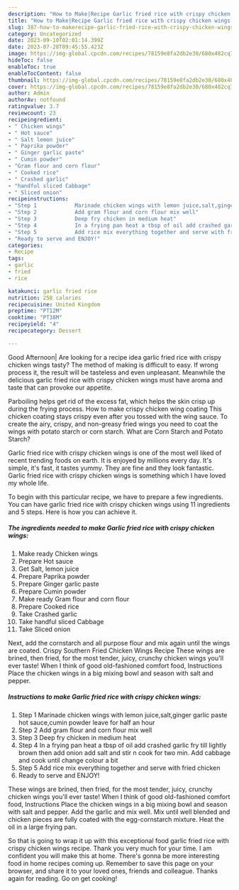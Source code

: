 ```yaml
---
description: "How to Make|Recipe Garlic fried rice with crispy chicken wings {That is Simple"
title: "How to Make|Recipe Garlic fried rice with crispy chicken wings {That is Simple"
slug: 387-how-to-makerecipe-garlic-fried-rice-with-crispy-chicken-wings-that-is-simple
category: Uncategorized
date: 2023-09-10T02:01:14.399Z
date: 2023-07-28T09:45:55.423Z
image: https://img-global.cpcdn.com/recipes/78159e8fa2db2e30/680x482cq70/garlic-fried-rice-with-crispy-chicken-wings-recipe-main-photo.jpg
hideToc: false
enableToc: true
enableTocContent: false
thumbnail: https://img-global.cpcdn.com/recipes/78159e8fa2db2e30/680x482cq70/garlic-fried-rice-with-crispy-chicken-wings-recipe-main-photo.jpg
cover: https://img-global.cpcdn.com/recipes/78159e8fa2db2e30/680x482cq70/garlic-fried-rice-with-crispy-chicken-wings-recipe-main-photo.jpg
author: Admin
authorAv: notfound
ratingvalue: 3.7
reviewcount: 23
recipeingredient:
- " Chicken wings"
- " Hot sauce"
- " Salt lemon juice"
- " Paprika powder"
- " Ginger garlic paste"
- " Cumin powder"
- "Gram flour and corn flour"
- " Cooked rice"
- " Crashed garlic"
- "handful sliced Cabbage"
- " Sliced onion"
recipeinstructions:
- "Step 1            Marinade chicken wings with lemon juice,salt,ginger garlic paste hot sauce,cumin powder leave for half an hour"
- "Step 2            Add gram flour and corn flour mix well"
- "Step 3            Deep fry chicken in medium heat"
- "Step 4            In a frying pan heat a tbsp of oil add crashed garlic fry till lightly brown then add onion add salt and stir n cook for two min. Add cabbage and cook until change colour a bit"
- "Step 5            Add rice mix everything together and serve with fried chicken"
- "Ready to serve and ENJOY!"
categories:
- Recipe
tags:
- garlic
- fried
- rice

katakunci: garlic fried rice 
nutrition: 258 calories
recipecuisine: United Kingdom
preptime: "PT12M"
cooktime: "PT38M"
recipeyield: "4"
recipecategory: Dessert

---
```



Good Afternoon| Are looking for a recipe idea garlic fried rice with crispy chicken wings tasty? The method of making is difficult to easy. If wrong process it, the result will be tasteless and even unpleasant. Meanwhile the delicious garlic fried rice with crispy chicken wings must have aroma and taste that can provoke our appetite.





Parboiling helps get rid of the excess fat, which helps the skin crisp up during the frying process. How to make crispy chicken wing coating This chicken coating stays crispy even after you tossed with the wing sauce. To create the airy, crispy, and non-greasy fried wings you need to coat the wings with potato starch or corn starch. What are Corn Starch and Potato Starch?

Garlic fried rice with crispy chicken wings is one of the most well liked of recent trending foods on earth. It is enjoyed by millions every day. It's simple, it's fast, it tastes yummy. They are fine and they look fantastic. Garlic fried rice with crispy chicken wings is something which I have loved my whole life.


To begin with this particular recipe, we have to prepare a few ingredients. You can have garlic fried rice with crispy chicken wings using 11 ingredients and 5 steps. Here is how you can achieve it.

<!--inarticleads1-->

##### The ingredients needed to make Garlic fried rice with crispy chicken wings:

1. Make ready  Chicken wings
1. Prepare  Hot sauce
1. Get  Salt, lemon juice
1. Prepare  Paprika powder
1. Prepare  Ginger garlic paste
1. Prepare  Cumin powder
1. Make ready Gram flour and corn flour
1. Prepare  Cooked rice
1. Take  Crashed garlic
1. Take handful sliced Cabbage
1. Take  Sliced onion


Next, add the cornstarch and all purpose flour and mix again until the wings are coated. Crispy Southern Fried Chicken Wings Recipe These wings are brined, then fried, for the most tender, juicy, crunchy chicken wings you&#39;ll ever taste! When I think of good old-fashioned comfort food, Instructions Place the chicken wings in a big mixing bowl and season with salt and pepper. 

<!--inarticleads2-->

##### Instructions to make Garlic fried rice with crispy chicken wings:

1. Step 1            Marinade chicken wings with lemon juice,salt,ginger garlic paste hot sauce,cumin powder leave for half an hour
1. Step 2            Add gram flour and corn flour mix well
1. Step 3            Deep fry chicken in medium heat
1. Step 4            In a frying pan heat a tbsp of oil add crashed garlic fry till lightly brown then add onion add salt and stir n cook for two min. Add cabbage and cook until change colour a bit
1. Step 5            Add rice mix everything together and serve with fried chicken
1. Ready to serve and ENJOY!

These wings are brined, then fried, for the most tender, juicy, crunchy chicken wings you&#39;ll ever taste! When I think of good old-fashioned comfort food, Instructions Place the chicken wings in a big mixing bowl and season with salt and pepper. Add the garlic and mix well. Mix until well blended and chicken pieces are fully coated with the egg-cornstarch mixture. Heat the oil in a large frying pan. 

So that is going to wrap it up with this exceptional food garlic fried rice with crispy chicken wings recipe. Thank you very much for your time. I am confident you will make this at home. There's gonna be more interesting food in home recipes coming up. Remember to save this page on your browser, and share it to your loved ones, friends and colleague. Thanks again for reading. Go on get cooking!
